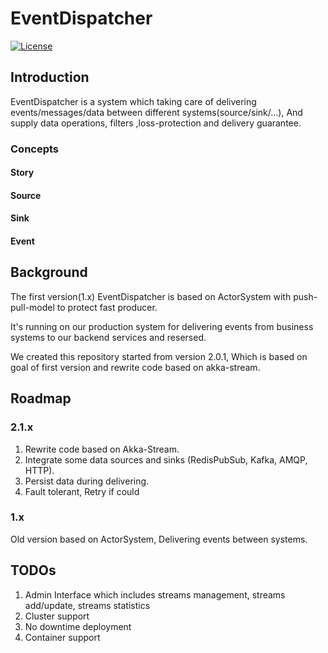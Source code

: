# EventDispatcher

[![License](https://img.shields.io/github/license/thenetcircle/event-dispatcher.svg)](LICENSE)

## Introduction

EventDispatcher is a system which taking care of delivering events/messages/data between different systems(source/sink/...), 
And supply data operations, filters ,loss-protection and delivery guarantee.

### Concepts

#### Story

#### Source

#### Sink

#### Event

## Background

 The first version(1.x) EventDispatcher is based on ActorSystem with push-pull-model to protect fast producer.
  
 It's running on our production system for delivering events from business systems to our backend services and resersed.
  
 We created this repository started from version 2.0.1, Which is based on goal of first version and rewrite code based on akka-stream.
 
## Roadmap

### 2.1.x

1. Rewrite code based on Akka-Stream.
2. Integrate some data sources and sinks (RedisPubSub, Kafka, AMQP, HTTP).
3. Persist data during delivering.
4. Fault tolerant, Retry if could

### 1.x

Old version based on ActorSystem, Delivering events between systems.

## TODOs

1. Admin Interface which includes streams management, streams add/update, streams statistics
2. Cluster support
3. No downtime deployment
4. Container support